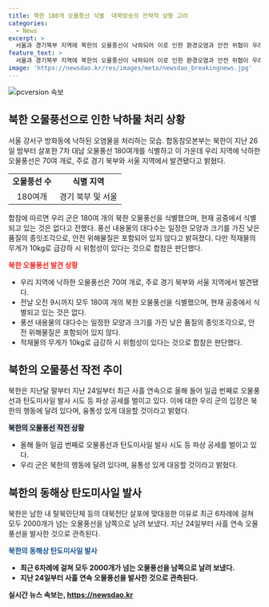 ```yaml
---
title: 북한 180개 오물풍선 식별  대북방송의 전략적 상황 고려
categories:
  - News
excerpt: >
  서울과 경기북부 지역에 북한의 오물풍선이 낙하되어 이로 인한 환경오염과 안전 위협이 우려되고 있다. 180여 개의 오물풍선 가운데 70여 개가 우리 지역에서 발견되었으며, 낮은 품질의 종이조각으로 구성된 내용물은 안전 위해물질은 발견되지 않았지만 10kg 내외인 적재물 무게로 인해 급강하 가능성이 있음을 합동참모본부가 밝혔다. 북한은 최근에도 오물풍선과 탄도미사일 발사 등 대남 공세를 이어가고 있으며, 대북 심리전 방송(확성기) 시행에 대한 대응 준비를 강화하고 있다. 
feature_text: >
  서울과 경기북부 지역에 북한의 오물풍선이 낙하되어 이로 인한 환경오염과 안전 위협이 우려되고 있다. 180여 개의 오물풍선 가운데 70여 개가 우리 지역에서 발견되었으며, 낮은 품질의 종이조각으로 구성된 내용물은 안전 위해물질은 발견되지 않았지만 10kg 내외인 적재물 무게로 인해 급강하 가능성이 있음을 합동참모본부가 밝혔다. 북한은 최근에도 오물풍선과 탄도미사일 발사 등 대남 공세를 이어가고 있으며, 대북 심리전 방송(확성기) 시행에 대한 대응 준비를 강화하고 있다. 
image: 'https://newsdao.kr/res/images/meta/newsdao_breakingnews.jpg'
---
```


<p><img src="https://newsdao.kr/res/images/meta/newsdao_breakingnews.jpg" alt="pcversion 속보" /></p>

<h2 data-ke-size="size26">북한 오물풍선으로 인한 낙하물 처리 상황</h2>

<p data-ke-size="size16">서울 강서구 방화동에 낙하된 오염물을 처리하는 모습. 합동참모본부는 북한이 지난 26일 밤부터 살포한 7차 대남 오물풍선 180여개를 식별하고 이 가운데 우리 지역에 낙하한 오물풍선은 70여 개로, 주로 경기 북부와 서울 지역에서 발견됐다고 밝혔다.</p>

<table>
    <tr>
        <td style="text-align: center; height: 17px;"><b>오물풍선 수</b></td>
        <td style="text-align: center; height: 17px;"><b>식별 지역</b></td>
    </tr>
    <tr>
        <td style="text-align: center; height: 17px;">180여개</td>
        <td style="text-align: center; height: 17px;">경기 북부 및 서울</td>
    </tr>
</table>

<p data-ke-size="size16">합참에 따르면 우리 군은 180여 개의 북한 오물풍선을 식별했으며, 현재 공중에서 식별되고 있는 것은 없다고 전했다. 풍선 내용물의 대다수는 일정한 모양과 크기를 가진 낮은 품질의 종잇조각으로, 안전 위해물질은 포함되어 있지 않다고 밝혀졌다. 다만 적재물의 무게가 10kg로 급강하 시 위험성이 있다는 것으로 합참은 판단했다.</p>

<p><b><span style="color: #ee2323;">북한 오물풍선 발견 상황</span></b></p>

<ul>
    <li>우리 지역에 낙하한 오물풍선은 70여 개로, 주로 경기 북부와 서울 지역에서 발견됐다.</li>
    <li>전날 오전 9시까지 모두 180여 개의 북한 오물풍선을 식별했으며, 현재 공중에서 식별되고 있는 것은 없다.</li>
    <li>풍선 내용물의 대다수는 일정한 모양과 크기를 가진 낮은 품질의 종잇조각으로, 안전 위해물질은 포함되어 있지 않다.</li>
    <li>적재물의 무게가 10kg로 급강하 시 위험성이 있다는 것으로 합참은 판단했다.</li>
</ul>

<h2 data-ke-size="size26">북한의 오물풍선 작전 추이</h2>

<p data-ke-size="size16">북한은 지난달 말부터 지난 24일부터 최근 사흘 연속으로 올해 들어 일곱 번째로 오물풍선과 탄도미사일 발사 시도 등 파상 공세를 벌이고 있다. 이에 대한 우리 군의 입장은 북한의 행동에 달려 있다며, 융통성 있게 대응할 것이라고 밝혔다.</p>

<p><b><span style="background-color: #21538527;">북한의 오물풍선 작전 상황</span></b></p>

<ul>
    <li>올해 들어 일곱 번째로 오물풍선과 탄도미사일 발사 시도 등 파상 공세를 벌이고 있다.</li>
    <li>우리 군은 북한의 행동에 달려 있다며, 융통성 있게 대응할 것이라고 밝혔다.</li>
</ul>

<h2 data-ke-size="size26">북한의 동해상 탄도미사일 발사</h2>

<p data-ke-size="size16">북한은 남한 내 탈북민단체 등의 대북전단 살포에 맞대응한 이유로 최근 6차례에 걸쳐 모두 2000개가 넘는 오물풍선을 남쪽으로 날려 보냈다. 지난 24일부터 사흘 연속 오물풍선을 발사한 것으로 관측된다. </p>

<p><b><span style="color: #1a5490;">북한의 동해상 탄도미사일 발사</span><b></p>

<ul>
    <li>최근 6차례에 걸쳐 모두 2000개가 넘는 오물풍선을 남쪽으로 날려 보냈다.</li>
    <li>지난 24일부터 사흘 연속 오물풍선을 발사한 것으로 관측된다.</li>
</ul>
실시간 뉴스 속보는, <a href="https://newsdao.kr" rel="dofollow">https://newsdao.kr</a>


